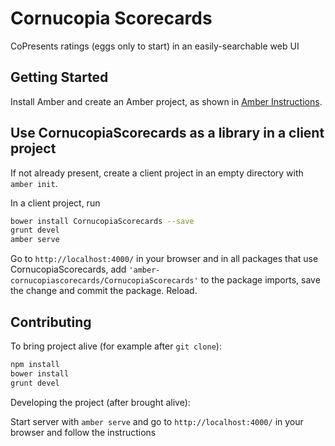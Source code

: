 # Cornucopia Scorecards

CoPresents ratings (eggs only to start) in an easily-searchable web UI

## Getting Started

Install Amber and create an Amber project,
as shown in [Amber Instructions](https://github.com/amber-smalltalk/amber#prerequisites).

## Use CornucopiaScorecards as a library in a client project

If not already present, create a client project
in an empty directory with `amber init`.

In a client project, run

```sh
bower install CornucopiaScorecards --save
grunt devel
amber serve
```

Go to `http://localhost:4000/` in your browser and
in all packages that use CornucopiaScorecards,
add `'amber-cornucopiascorecards/CornucopiaScorecards'` to the package imports,
save the change and commit the package. Reload.

## Contributing

To bring project alive (for example after `git clone`):

```sh
npm install
bower install
grunt devel
```

Developing the project (after brought alive):
 
Start server with `amber serve` and go to `http://localhost:4000/` in your browser and follow the instructions
